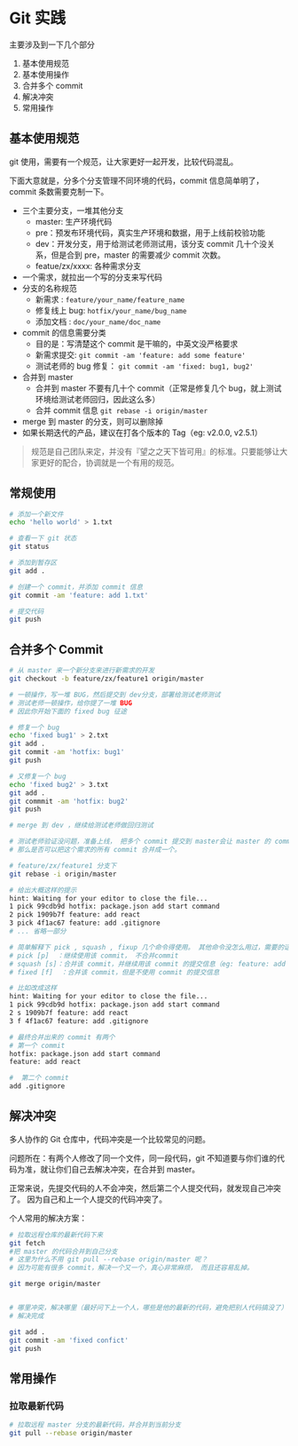 # Git 实践

主要涉及到一下几个部分

1. 基本使用规范
2. 基本使用操作
3. 合并多个 commit
4. 解决冲突
5. 常用操作

## 基本使用规范

git 使用，需要有一个规范，让大家更好一起开发，比较代码混乱。

下面大意就是，分多个分支管理不同环境的代码，commit 信息简单明了， commit 条数需要克制一下。

- 三个主要分支，一堆其他分支
  - master: 生产环境代码
  - pre：预发布环境代码，真实生产环境和数据，用于上线前校验功能
  - dev：开发分支，用于给测试老师测试用，该分支 commit 几十个没关系，但是合到 pre，master 的需要减少 commit 次数。
  - featue/zx/xxxx: 各种需求分支
- 一个需求，就拉出一个写的分支来写代码
- 分支的名称规范
  - 新需求 : `feature/your_name/feature_name`
  - 修复线上 bug: `hotfix/your_name/bug_name`
  - 添加文档 : `doc/your_name/doc_name`
- commit 的信息需要分类
  - 目的是：写清楚这个 commit 是干嘛的，中英文没严格要求
  - 新需求提交: `git commit -am 'feature: add some feature'`
  - 测试老师的 bug 修复： `git commit -am 'fixed: bug1, bug2'`
- 合并到 master
  - 合并到 master 不要有几十个 commit（正常是修复几个 bug，就上测试环境给测试老师回归，因此这么多）
  - 合并 commit 信息 `git rebase -i origin/master`
- merge 到 master 的分支，则可以删除掉
- 如果长期迭代的产品，建议在打各个版本的 Tag（eg: v2.0.0, v2.5.1）

> 规范是自己团队来定，并没有『望之之天下皆可用』的标准。只要能够让大家更好的配合，协调就是一个有用的规范。

## 常规使用

```bash
# 添加一个新文件
echo 'hello world' > 1.txt

# 查看一下 git 状态
git status

# 添加到暂存区
git add .

# 创建一个 commit，并添加 commit 信息
git commit -am 'feature: add 1.txt'

# 提交代码
git push
```

## 合并多个 Commit

```bash
# 从 master 来一个新分支来进行新需求的开发
git checkout -b feature/zx/feature1 origin/master

# 一顿操作，写一堆 BUG，然后提交到 dev分支，部署给测试老师测试
# 测试老师一顿操作，给你提了一堆 BUG
# 因此你开始下面的 fixed bug 征途

# 修复一个 bug
echo 'fixed bug1' > 2.txt
git add .
git commit -am 'hotfix: bug1'
git push

# 又修复一个 bug
echo 'fixed bug2' > 3.txt
git add .
git commmit -am 'hotfix: bug2'
git push

# merge 到 dev ，继续给测试老师做回归测试

# 测试老师验证没问题，准备上线， 把多个 commit 提交到 master会让 master 的 commit 看起来很乱，不优雅。
# 那么是否可以把这个需求的所有 commit 合并成一个。

# feature/zx/feature1 分支下
git rebase -i origin/master

# 给出大概这样的提示
hint: Waiting for your editor to close the file...
1 pick 99cdb9d hotfix: package.json add start command
2 pick 1909b7f feature: add react
3 pick 4f1ac67 feature: add .gitignore
# ... 省略一部分

# 简单解释下 pick , squash , fixup 几个命令得使用。 其他命令没怎么用过，需要的话自己去了解下。
# pick [p]  ：继续使用该 commit， 不合并commit
# squash [s]：合并该 commit，并继续用该 commit 的提交信息（eg: feature: add react）
# fixed [f]  ：合并该 commit，但是不使用 commit 的提交信息

# 比如改成这样
hint: Waiting for your editor to close the file...
1 pick 99cdb9d hotfix: package.json add start command
2 s 1909b7f feature: add react
3 f 4f1ac67 feature: add .gitignore

# 最终合并出来的 commit 有两个
# 第一个 commit
hotfix: package.json add start command
feature: add react

#  第二个 commit
add .gitignore
```

## 解决冲突

多人协作的 Git 仓库中，代码冲突是一个比较常见的问题。

问题所在：有两个人修改了同一个文件，同一段代码，git 不知道要与你们谁的代码为准，就让你们自己去解决冲突，在合并到 master。

正常来说，先提交代码的人不会冲突，然后第二个人提交代码，就发现自己冲突了。 因为自己和上一个人提交的代码冲突了。

个人常用的解决方案：

```bash
# 拉取远程仓库的最新代码下来
git fetch
#把 master 的代码合并到自己分支
# 这里为什么不用 git pull --rebase origin/master 呢？
# 因为可能有很多 commit，解决一个又一个，真心非常麻烦， 而且还容易乱掉。

git merge origin/master


# 哪里冲突，解决哪里（最好问下上一个人，哪些是他的最新的代码，避免把别人代码搞没了）
# 解决完成

git add .
git commit -am 'fixed confict'
git push

```

## 常用操作

### 拉取最新代码

```bash
# 拉取远程 master 分支的最新代码，并合并到当前分支
git pull --rebase origin/master
```
